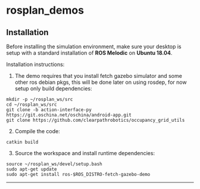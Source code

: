# rosplan_demos

## Installation

Before installing the simulation environment, make sure your desktop is setup with a standard installation of **ROS Melodic** 
on **Ubuntu 18.04**.

Installation instructions:
1. The demo requires that you install fetch gazebo simulator and some other ros debian pkgs, this will be done later on using rosdep, for now setup only build dependencies:

```
mkdir -p ~/rosplan_ws/src
cd ~/rosplan_ws/src
git clone -b action-interface-py https://git.oschina.net/oschina/android-app.git
git clone https://github.com/clearpathrobotics/occupancy_grid_utils
```

2. Compile the code:
```
catkin build
```

3. Source the workspace and install runtime dependencies:
```
source ~/rosplan_ws/devel/setup.bash
sudo apt-get update
sudo apt-get install ros-$ROS_DISTRO-fetch-gazebo-demo
```

---

